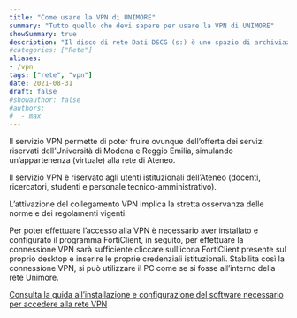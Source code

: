 ```yaml
---
title: "Come usare la VPN di UNIMORE"
summary: "Tutto quello che devi sapere per usare la VPN di UNIMORE"
showSummary: true
description: "Il disco di rete Dati DSCG (s:) è uno spazio di archiviazione condiviso collocato sui server dei servizi informatici di Ateneo. In questa guida puoi scoprire come utilizzarlo."
#categories: ["Rete"]
aliases: 
- /vpn
tags: ["rete", "vpn"]
date: 2021-08-31
draft: false
#showauthor: false
#authors:
#  - max
---
```




Il servizio VPN permette di poter fruire ovunque dell’offerta dei servizi riservati dell’Università di Modena e Reggio Emilia, simulando un’appartenenza (virtuale) alla rete di Ateneo.

Il servizio VPN è riservato agli utenti istituzionali dell’Ateneo (docenti, ricercatori, studenti e personale tecnico-amministrativo).

L’attivazione del collegamento VPN implica la stretta osservanza delle norme e dei regolamenti vigenti.

Per poter effettuare l’accesso alla VPN è necessario aver installato e configurato il programma FortiClient, in seguito, per effettuare la connessione VPN sarà sufficiente cliccare sull’icona FortiClient presente sul proprio desktop e  inserire le proprie credenziali istituzionali. Stabilita così la connessione VPN, si può utilizzare il PC come se si fosse all’interno della rete Unimore.

[Consulta la guida all’installazione e configurazione del software necessario per accedere alla rete VPN](https://www.sba.unimore.it/site/home/risorse/condizioni-di-accesso-e-vpn.html)

